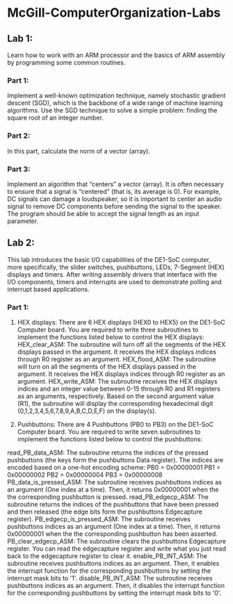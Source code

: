 # McGill-ComputerOrganization-Labs

## Lab 1:
Learn how to work with an ARM processor and the basics of ARM assembly by programming some common routines.

### Part 1:
Implement a well-known optimization technique, namely stochastic gradient descent (SGD), which is the backbone of a wide range of machine learning algorithms. Use the SGD technique to solve a simple problem: finding the square root of an integer number.

### Part 2:
In this part, calculate the norm of a vector (array).

### Part 3:
Implement an algorithm that “centers” a vector (array). It is often necessary to ensure that a signal is “centered” (that is, its average is 0). For example, DC signals can damage a loudspeaker, so it is important to center an audio signal to remove DC components before sending the signal to the speaker. The program should be able to accept the signal length as an input parameter.

## Lab 2:
This lab introduces the basic I/O capabilities of the DE1-SoC computer, more specifically, the slider switches, pushbuttons, LEDs, 7-Segment (HEX) displays and timers. After writing assembly drivers that interface with the I/O components, timers and interrupts are used to demonstrate polling and interrupt based applications.

### Part 1:
1. HEX displays: There are 6 HEX displays (HEX0 to HEX5) on the DE1-SoC Computer board. You are required to write three subroutines to implement the functions listed below to control the HEX displays:
HEX_clear_ASM: The subroutine will turn off all the segments of the HEX displays passed in the argument. It receives the HEX displays indices through R0 register as an argument.
HEX_flood_ASM: The subroutine will turn on all the segments of the HEX displays passed in the argument. It receives the HEX displays indices through R0 register as an argument.
HEX_write_ASM: The subroutine receives the HEX displays indices and an integer value between 0-15 through R0 and R1 registers as an arguments, respectively. Based on the second argument value (R1), the subroutine will display the corresponding hexadecimal digit (0,1,2,3,4,5,6,7,8,9,A,B,C,D,E,F) on the display(s).

2. Pushbuttons: There are 4 Pushbuttons (PB0 to PB3) on the DE1-SoC Computer board. You are required to write seven subroutines to implement the functions listed below to control the pushbuttons:

read_PB_data_ASM: The subroutine returns the indices of the pressed pushbuttons (the keys form the pushbuttons Data register). The indices are encoded based on a one-hot encoding scheme:
PB0 = 0x00000001
PB1 = 0x00000002
PB2 = 0x00000004
PB3 = 0x00000008
PB_data_is_pressed_ASM: The subroutine receives pushbuttons indices as an argument (One index at a time). Then, it returns 0x00000001 when the the corresponding pushbutton is pressed.
read_PB_edgecp_ASM: The subroutine returns the indices of the pushbuttons that have been pressed and then released (the edge bits form the pushbuttons Edgecapture register).
PB_edgecp_is_pressed_ASM: The subroutine receives pushbuttons indices as an argument (One index at a time). Then, it returns 0x00000001 when the the corresponding pushbutton has been asserted.
PB_clear_edgecp_ASM: The subroutine clears the pushbuttons Edgecapture register. You can read the edgecapture register and write what you just read back to the edgecapture register to clear it.
enable_PB_INT_ASM: The subroutine receives pushbuttons indices as an argument. Then, it enables the interrupt function for the corresponding pushbuttons by setting the interrupt mask bits to '1'.
disable_PB_INT_ASM: The subroutine receives pushbuttons indices as an argument. Then, it disables the interrupt function for the corresponding pushbuttons by setting the interrupt mask bits to '0'.
